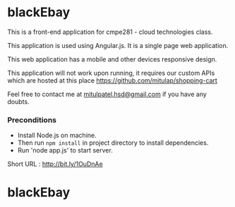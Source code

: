 # blackEbay
This is a front-end application for cmpe281 - cloud technologies class.

This application is used using Angular.js. It is a single page web application.

This web application has a mobile and other devices responsive design.

This application will not work upon running, it requires our custom APIs which are hosted at this place https://github.com/mitulap/shopping-cart

Feel free to contact me at mitulpatel.hsd@gmail.com if you have any doubts.


### Preconditions

 * Install Node.js on machine.
 * Then run `npm install` in project directory to install dependencies.
 * Run 'node app.js' to start server.


Short URL : http://bit.ly/1OuDnAe
# blackEbay
